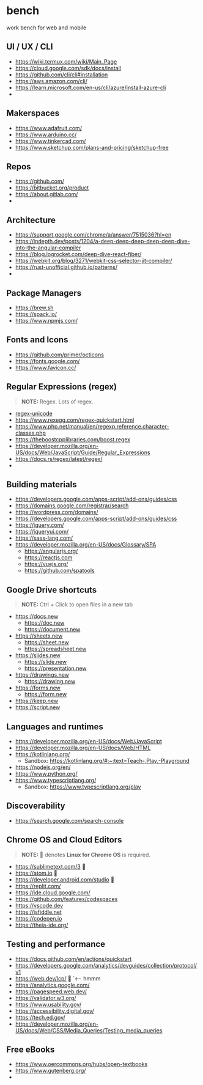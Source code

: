 # bench
work bench for web and mobile

## UI / UX / CLI
  + https://wiki.termux.com/wiki/Main_Page
  + https://cloud.google.com/sdk/docs/install
  + https://github.com/cli/cli#installation
  + https://aws.amazon.com/cli/
  + https://learn.microsoft.com/en-us/cli/azure/install-azure-cli
  + 

## Makerspaces
  + https://www.adafruit.com/
  + https://www.arduino.cc/
  + https://www.tinkercad.com/
  + https://www.sketchup.com/plans-and-pricing/sketchup-free


## Repos

  + https://github.com/
  + https://bitbucket.org/product
  + https://about.gitlab.com/
  + 

## Architecture
  + https://support.google.com/chrome/a/answer/7515036?hl=en
  + https://indepth.dev/posts/1204/a-deep-deep-deep-deep-deep-dive-into-the-angular-compiler
  + https://blog.logrocket.com/deep-dive-react-fiber/
  + https://webkit.org/blog/3271/webkit-css-selector-jit-compiler/
  + https://rust-unofficial.github.io/patterns/
  + 

## Package Managers

  + https://brew.sh
  + https://spack.io/
  + https://www.npmjs.com/

## Fonts and Icons
  + https://github.com/primer/octicons
  + https://fonts.google.com/
  + https://www.favicon.cc/

## Regular Expressions (regex)

> **NOTE:** Regex. Lots of regex.

  + [regex-unicode][web_regex_unicode]
  + https://www.rexegg.com/regex-quickstart.html
  + https://www.php.net/manual/en/regexp.reference.character-classes.php
  + https://theboostcpplibraries.com/boost.regex
  + https://developer.mozilla.org/en-US/docs/Web/JavaScript/Guide/Regular_Expressions
  + https://docs.rs/regex/latest/regex/
  + 

## Building materials

  + https://developers.google.com/apps-script/add-ons/guides/css
  + https://domains.google.com/registrar/search
  + https://wordpress.com/domains/
  + https://developers.google.com/apps-script/add-ons/guides/css
  + https://jquery.com/
  + https://jqueryui.com/
  + https://sass-lang.com/
  + https://developer.mozilla.org/en-US/docs/Glossary/SPA
    + https://angularjs.org/
    + https://reactjs.com
    + https://vuejs.org/
    + https://github.com/spatools

## Google Drive shortcuts

> **NOTE:** Ctrl + Click to open files in a new tab

  + https://docs.new
    + https://doc.new
    + https://document.new
  + https://sheets.new
    + https://sheet.new
    + https://spreadsheet.new
  + https://slides.new
    + https://slide.new
    + https://presentation.new
  + https://drawings.new
    + https://drawing.new
  + https://forms.new
    + https://form.new
  + https://keep.new
  + https://script.new

## Languages and runtimes

  + https://developer.mozilla.org/en-US/docs/Web/JavaScript
  + https://developer.mozilla.org/en-US/docs/Web/HTML
  + https://kotlinlang.org/
    + Sandbox: https://kotlinlang.org/#:~:text=Teach-,Play,-Playground
  + https://nodejs.org/en/
  + https://www.python.org/
  + https://www.typescriptlang.org/
    + Sandbox: https://www.typescriptlang.org/play

## Discoverability

  + https://search.google.com/search-console


## Chrome OS and Cloud Editors

> **NOTE:** 🐧 denotes **Linux for Chrome OS** is required.

  + https://sublimetext.com/3 🐧
  + https://atom.io 🐧
  + https://developer.android.com/studio 🐧
  + https://replit.com/
  + https://ide.cloud.google.com/
  + https://github.com/features/codespaces
  + https://vscode.dev
  + https://jsfiddle.net
  + https://codepen.io
  + https://theia-ide.org/

## Testing and performance

  + https://docs.github.com/en/actions/quickstart
  + https://developers.google.com/analytics/devguides/collection/protocol/v1
  + https://web.dev/lcp/ 👀 `<-- hmmm
  + https://analytics.google.com/
  + https://pagespeed.web.dev/
  + https://validator.w3.org/
  + https://www.usability.gov/
  + https://accessibility.digital.gov/
  + https://tech.ed.gov/
  + https://developer.mozilla.org/en-US/docs/Web/CSS/Media_Queries/Testing_media_queries

## Free eBooks
  
  + https://www.oercommons.org/hubs/open-textbooks
  + https://www.gutenberg.org/
  +   



[ts_lang]: https://www.typescriptlang.org/
[ts_docs]: https://www.typescriptlang.org/docs/
[ts_sandbox]: https://www.typescriptlang.org/play

[dart_lang]: https://dart.dev/guides
[dart_docs]: https://dart.dev/guides
[dart_sandbox]: https://dartpad.dev/


[web_regex_unicode]: https://www.regular-expressions.info/unicode.html#:~:text=To%20match%20a%20specific%20Unicode,not%20support%20the%20%5CuFFFF%20syntax.
